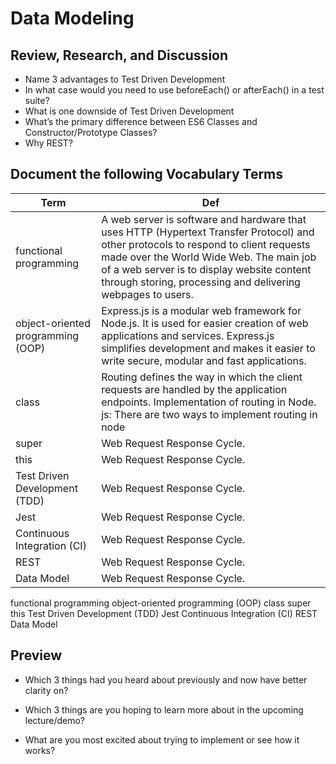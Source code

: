 # Data Modeling


## Review, Research, and Discussion

- Name 3 advantages to Test Driven Development
- In what case would you need to use beforeEach() or afterEach() in a test suite?
- What is one downside of Test Driven Development
- What’s the primary difference between ES6 Classes and Constructor/Prototype Classes?
- Why REST?


## Document the following Vocabulary Terms

**Term** | **Def**
------------ | -------------
 functional programming | A web server is software and hardware that uses HTTP (Hypertext Transfer Protocol) and other protocols to respond to client requests made over the World Wide Web. The main job of a web server is to display website content through storing, processing and delivering webpages to users.
 object-oriented programming (OOP) | Express.js is a modular web framework for Node.js. It is used for easier creation of web applications and services. Express.js simplifies development and makes it easier to write secure, modular and fast applications.
 class | Routing defines the way in which the client requests are handled by the application endpoints. Implementation of routing in Node. js: There are two ways to implement routing in node
 super | Web Request Response Cycle.
 this | Web Request Response Cycle.
 Test Driven Development (TDD) | Web Request Response Cycle.
 Jest | Web Request Response Cycle.
 Continuous Integration (CI) | Web Request Response Cycle.
 REST | Web Request Response Cycle.
 Data Model | Web Request Response Cycle.
 


functional programming
object-oriented programming (OOP)
class
super
this
Test Driven Development (TDD)
Jest
Continuous Integration (CI)
REST
Data Model


## Preview

* Which 3 things had you heard about previously and now have better clarity on?
>
>
>
* Which 3 things are you hoping to learn more about in the upcoming lecture/demo?
>
>
>
* What are you most excited about trying to implement or see how it works?
>
>
>
